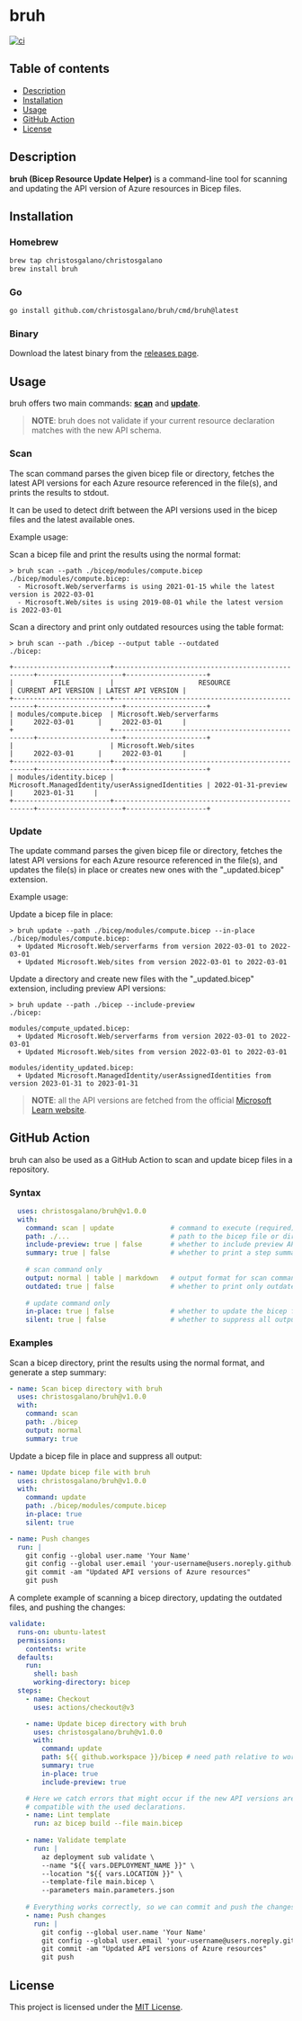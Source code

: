 # bruh

[![ci](https://github.com/christosgalano/bruh/actions/workflows/ci.yaml/badge.svg?branch=main)](https://github.com/christosgalano/bruh/actions/workflows/ci.yaml)

## Table of contents

- [Description](#description)
- [Installation](#installation)
- [Usage](#usage)
- [GitHub Action](#github-action)
- [License](#license)

## Description

**bruh (Bicep Resource Update Helper)** is a command-line tool for scanning and updating the API version of Azure resources in Bicep files.

## Installation

### Homebrew

```bash
brew tap christosgalano/christosgalano
brew install bruh
```

### Go

```bash
go install github.com/christosgalano/bruh/cmd/bruh@latest
```

### Binary

Download the latest binary from the [releases page](https://github.com/christosgalano/bruh/releases/latest).

## Usage

bruh offers two main commands: [**scan**](#scan) and [**update**](#update).

> **NOTE**: bruh does not validate if your current resource declaration matches with the new API schema.

### Scan

The scan command parses the given bicep file or directory, fetches the latest API versions for each Azure resource referenced in the file(s),
and prints the results to stdout.

It can be used to detect drift between the API versions used in the bicep files and the latest available ones.

Example usage:

Scan a bicep file and print the results using the normal format:

```text
> bruh scan --path ./bicep/modules/compute.bicep
./bicep/modules/compute.bicep:
  - Microsoft.Web/serverfarms is using 2021-01-15 while the latest version is 2022-03-01
  - Microsoft.Web/sites is using 2019-08-01 while the latest version is 2022-03-01
```

Scan a directory and print only outdated resources using the table format:

```text
> bruh scan --path ./bicep --output table --outdated
./bicep:

+------------------------+--------------------------------------------------+---------------------+--------------------+
|          FILE          |                     RESOURCE                     | CURRENT API VERSION | LATEST API VERSION |
+------------------------+--------------------------------------------------+---------------------+--------------------+
| modules/compute.bicep  | Microsoft.Web/serverfarms                        |     2022-03-01      |     2022-03-01     |
+                        +--------------------------------------------------+---------------------+--------------------+
|                        | Microsoft.Web/sites                              |     2022-03-01      |     2022-03-01     |
+------------------------+--------------------------------------------------+---------------------+--------------------+
| modules/identity.bicep | Microsoft.ManagedIdentity/userAssignedIdentities | 2022-01-31-preview  |     2023-01-31     |
+------------------------+--------------------------------------------------+---------------------+--------------------+
```

### Update

The update command parses the given bicep file or directory, fetches the latest API versions for each Azure resource referenced in the file(s),
and updates the file(s) in place or creates new ones with the "_updated.bicep" extension.

Example usage:

Update a bicep file in place:

```text
> bruh update --path ./bicep/modules/compute.bicep --in-place
./bicep/modules/compute.bicep:
  + Updated Microsoft.Web/serverfarms from version 2022-03-01 to 2022-03-01
  + Updated Microsoft.Web/sites from version 2022-03-01 to 2022-03-01
```

Update a directory and create new files with the "_updated.bicep" extension, including preview API versions:

```text
> bruh update --path ./bicep --include-preview
./bicep:

modules/compute_updated.bicep:
  + Updated Microsoft.Web/serverfarms from version 2022-03-01 to 2022-03-01
  + Updated Microsoft.Web/sites from version 2022-03-01 to 2022-03-01

modules/identity_updated.bicep:
  + Updated Microsoft.ManagedIdentity/userAssignedIdentities from version 2023-01-31 to 2023-01-31
```

> **NOTE**: all the API versions are fetched from the official [Microsoft Learn website](https://learn.microsoft.com/en-us/azure/templates/).

## GitHub Action

bruh can also be used as a GitHub Action to scan and update bicep files in a repository.

### Syntax

```yaml
  uses: christosgalano/bruh@v1.0.0
  with:
    command: scan | update              # command to execute (required)
    path: ./...                         # path to the bicep file or directory (required)
    include-preview: true | false       # whether to include preview API versions (optional, default: false)
    summary: true | false               # whether to print a step summary of the results (optional, default: false)
    
    # scan command only
    output: normal | table | markdown   # output format for scan command (optional, default: normal)
    outdated: true | false              # whether to print only outdated resources with scan command (optional, default: false)
    
    # update command only
    in-place: true | false              # whether to update the bicep file(s) in place or create new ones with the "_updated.bicep" extension (optional, default: true)
    silent: true | false                # whether to suppress all output (optional, default: false)
```

### Examples

Scan a bicep directory, print the results using the normal format, and generate a step summary:

```yaml
- name: Scan bicep directory with bruh
  uses: christosgalano/bruh@v1.0.0
  with:
    command: scan
    path: ./bicep
    output: normal
    summary: true
```

Update a bicep file in place and suppress all output:

```yaml
- name: Update bicep file with bruh
  uses: christosgalano/bruh@v1.0.0
  with:
    command: update
    path: ./bicep/modules/compute.bicep
    in-place: true
    silent: true

- name: Push changes
  run: |
    git config --global user.name 'Your Name'
    git config --global user.email 'your-username@users.noreply.github.com'
    git commit -am "Updated API versions of Azure resources"
    git push
```

A complete example of scanning a bicep directory, updating the outdated files, and pushing the changes:

```yaml
validate:
  runs-on: ubuntu-latest
  permissions:
    contents: write
  defaults:
    run:
      shell: bash
      working-directory: bicep
  steps:
    - name: Checkout
      uses: actions/checkout@v3

    - name: Update bicep directory with bruh
      uses: christosgalano/bruh@v1.0.0
      with:
        command: update
        path: ${{ github.workspace }}/bicep # need path relative to workspace
        summary: true
        in-place: true
        include-preview: true

    # Here we catch errors that might occur if the new API versions are not
    # compatible with the used declarations.
    - name: Lint template
      run: az bicep build --file main.bicep
    
    - name: Validate template
      run: |
        az deployment sub validate \
        --name "${{ vars.DEPLOYMENT_NAME }}" \
        --location "${{ vars.LOCATION }}" \
        --template-file main.bicep \
        --parameters main.parameters.json
    
    # Everything works correctly, so we can commit and push the changes.
    - name: Push changes
      run: |
        git config --global user.name 'Your Name'
        git config --global user.email 'your-username@users.noreply.github.com'
        git commit -am "Updated API versions of Azure resources"
        git push
```

## License

This project is licensed under the [MIT License](LICENSE).
